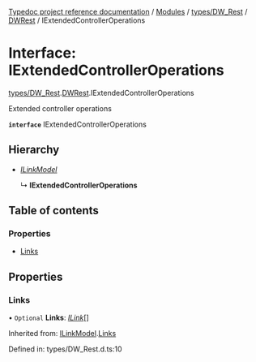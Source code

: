 [Typedoc project reference documentation](../README.md) / [Modules](../modules.md) / [types/DW_Rest](../modules/types_dw_rest.md) / [DWRest](../modules/types_dw_rest.dwrest.md) / IExtendedControllerOperations

# Interface: IExtendedControllerOperations

[types/DW_Rest](../modules/types_dw_rest.md).[DWRest](../modules/types_dw_rest.dwrest.md).IExtendedControllerOperations

Extended controller operations

**`interface`** IExtendedControllerOperations

## Hierarchy

* [*ILinkModel*](types_dw_rest.dwrest.ilinkmodel.md)

  ↳ **IExtendedControllerOperations**

## Table of contents

### Properties

- [Links](types_dw_rest.dwrest.iextendedcontrolleroperations.md#links)

## Properties

### Links

• `Optional` **Links**: [*ILink*](types_dw_rest.dwrest.ilink.md)[]

Inherited from: [ILinkModel](types_dw_rest.dwrest.ilinkmodel.md).[Links](types_dw_rest.dwrest.ilinkmodel.md#links)

Defined in: types/DW_Rest.d.ts:10
